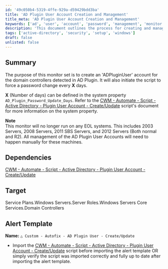 ```yaml
---
id: '49c050b4-5319-4ffe-929a-d59429bdd3ba'
title: 'AD Plugin User Account Creation and Management'
title_meta: 'AD Plugin User Account Creation and Management'
keywords: ['ad', 'user', 'account', 'password', 'management', 'monitor']
description: 'This document outlines the process for creating and managing an ADPluginUser account for domain controllers detected in the AD Plugin. It details the script initiation for password changes, dependencies, and alert templates, while also addressing the limitations on EOL systems.'
tags: ['active-directory', 'security', 'setup', 'windows']
draft: false
unlisted: false
---
```

## Summary

The purpose of this monitor set is to create an 'ADPluginUser' account for the domain controllers detected in AD Plugin. It will also initiate the script to force a password change every **X** days.

**X** (Number of days) can be defined in the system property `AD_Plugin_Password_Update_Days`. Refer to the [CWM - Automate - Script - Active Directory - Plugin User Account - Create/Update](https://proval.itglue.com/DOC-5078775-11419940) script's document for more information on the system property.

**Note**  
This monitor will no longer run on any EOL systems. This includes 2003 Servers, 2008 Servers, 2011 SBS Servers, and 2012 Servers (Both normal and R2). All management of the AD Plugin User Accounts will need to happen manually for these machines.

## Dependencies

[CWM - Automate - Script - Active Directory - Plugin User Account - Create/Update](https://proval.itglue.com/DOC-5078775-11419940)

## Target

Service Plans.Windows Servers.Server Roles.Windows Servers Core Services.Domain Controllers

## Alert Template

**Name:**  `△ Custom - Autofix - AD Plugin User - Create/Update`

- Import the [CWM - Automate - Script - Active Directory - Plugin User Account - Create/Update](https://proval.itglue.com/DOC-5078775-11419940) script before importing the alert template OR simply verify the script was imported correctly and fully up to date after importing the alert template.












